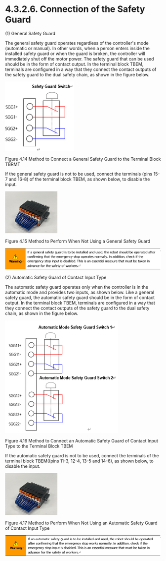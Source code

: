 ﻿# 4.3.2.6. Connection of the Safety Guard 

(1\) General Safety Guard

The general safety guard operates regardless of the controller's mode (automatic or manual). In other words, when a person enters inside the installed safety guard or when the guard is broken, the controller will immediately shut off the motor power. The safety guard that can be used should be in the form of contact output. In the terminal block TBEM, terminals are configured in a way that they connect the contact outputs of the safety guard to the dual safety chain, as shown in the figure below.



![](../../../_assets/그림_4.34_터미널블록_TBRMT에_일반_안전가드를_연결하는_방법.png  )

Figure 4.14 Method to Connect a General Safety Guard to the Terminal Block TBRMT

If the general safety guard is not to be used, connect the terminals (pins 15-7 and 16-8) of the terminal block TBEM, as shown below, to disable the input.

![](../../../_assets/그림_4.25_BD632(Safety_IO_Board)_TBEM.png  )

Figure 4.15 Method to Perform When Not Using a General Safety Guard

![](../../../_assets/4.3.2.6._안전가드의_연결(Hi6)-경고.png  )

\(2\) Automatic Safety Guard of Contact Input Type 

The automatic safety guard operates only when the controller is in the automatic mode and provides two inputs, as shown below. Like a general safety guard, the automatic safety guard should be in the form of contact output. In the terminal block TBEM, terminals are configured in a way that they connect the contact outputs of the safety guard to the dual safety chain, as shown in the figure below.

![](../../../_assets/그림_4.36_터미널블록_TBEM에_접점입력_자동_안전가드를_연결하는_방법.png  )

Figure 4.16 Method to Connect an Automatic Safety Guard of Contact Input Type to the Terminal Block TBEM

If the automatic safety guard is not to be used, connect the terminals of the terminal block TBEM((pins 11-3, 12-4, 13-5 and 14-6), as shown below, to disable the input.

![](../../../_assets/그림_4.25_BD632(Safety_IO_Board)_TBEM.png  )

Figure 4.17 Method to Perform When Not Using an Automatic Safety Guard of Contact Input Type

![](../../../_assets/4.3.2.6._안전가드의_연결(Hi6)-경고2.png  )
